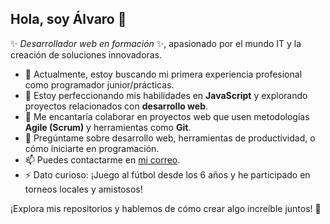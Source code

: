 ## Hola, soy Álvaro 👋  

✨ _Desarrollador web en formación_ ✨, apasionado por el mundo IT y la creación de soluciones innovadoras.  

- 🔭 Actualmente, estoy buscando mi primera experiencia profesional como programador junior/prácticas.  
- 🌱 Estoy perfeccionando mis habilidades en **JavaScript** y explorando proyectos relacionados con **desarrollo web**.  
- 👯 Me encantaría colaborar en proyectos web que usen metodologías **Agile (Scrum)** y herramientas como **Git**.  
- 💬 Pregúntame sobre desarrollo web, herramientas de productividad, o cómo iniciarte en programación.  
- 📫 Puedes contactarme en [mi correo](mailto:alvaro.perezmoreno@gmail.com).  
- ⚡ Dato curioso: ¡Juego al fútbol desde los 6 años y he participado en torneos locales y amistosos!  

¡Explora mis repositorios y hablemos de cómo crear algo increíble juntos! 🚀  
